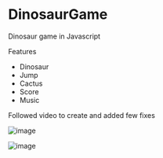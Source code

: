 # DinosaurGame

Dinosaur game in Javascript

Features
- Dinosaur
- Jump
- Cactus
- Score
- Music

Followed video to create and added few fixes

![image](https://user-images.githubusercontent.com/73756664/147373719-d7f4edbb-05d9-4e3b-8016-5dfe18d6162c.png)

![image](https://user-images.githubusercontent.com/73756664/147373734-73354847-b698-4d5f-b754-e1eecbdb528d.png)
